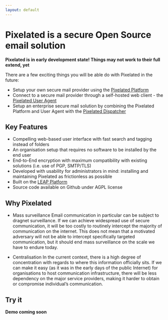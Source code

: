 ```yaml
---
layout: default
--- 
```

      
# Pixelated is a secure Open Source email solution

**Pixelated is in early development state! Things may not work to their full extend, yet**

There are a few exciting things you will be able do with Pixelated in the future:

* Setup your own secure mail provider using the <a href="http://github.com/pixelated-project/pixelated-platform">Pixelated Platform</a>
* Connect to a secure mail provider through a self-hosted web client - the <a href="http://github.com/pixelated-project/pixelated-user-agent">Pixelated User Agent</a>
* Setup an enterprise secure mail solution by combining the Pixelated Platform and User Agent with the <a href="http://github.com/pixelated-project/pixelated-dispatcher">Pixelated Dispatcher</a>


## Key Features
* Compelling web-based user interface with fast search and tagging instead of folders
* An organisation setup that requires no software to be installed by the end user
* End-to-End encryption with maximum compatibility with existing solutions (i.e. use of PGP, SMTP/TLS)
* Developed with usability for administrators in mind: installing and maintaining Pixelated as frictionless as possible
* Built on the <a href="https://leap.se">LEAP Platform</a>
* Source code available on Github under AGPL license

## Why Pixelated
* Mass surveillance
Email communication in particular can be subject to dragnet surveillance. If we can achieve widespread use of secure communication, it will be too costly to routinely intercept the majority of communication on the internet. This does not mean that a motivated adversary will not be able to intercept specifically targeted communication, but it should end mass surveillance on the scale we have to endure today.

* Centralisation
In the current context, there is a high degree of concentration with regards to where this information officially sits. If we can make it easy (as it was in the early days of the public Internet) for organisations to host communication infrastructure, there will be less dependency on the major service providers, making it harder to obtain or compromise individual’s communication.


## Try it

**Demo coming soon**